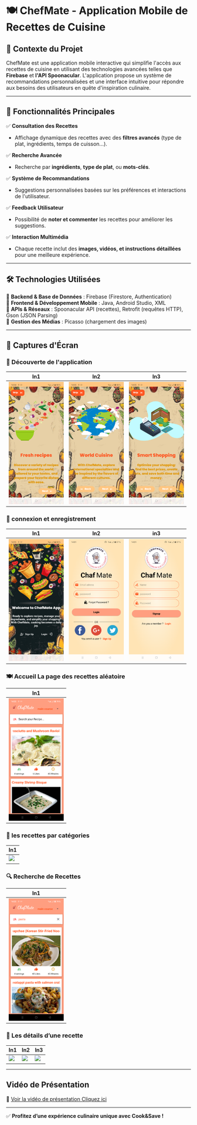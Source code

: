 # 🍽️ ChefMate - Application Mobile de Recettes de Cuisine

## 📌 Contexte du Projet
ChefMate est une application mobile interactive qui simplifie l'accès aux recettes de cuisine en utilisant des technologies avancées telles que **Firebase** et **l'API Spoonacular**. L'application propose un système de recommandations personnalisées et une interface intuitive pour répondre aux besoins des utilisateurs en quête d'inspiration culinaire.

---

## 🚀 Fonctionnalités Principales

✅ **Consultation des Recettes**  
- Affichage dynamique des recettes avec des **filtres avancés** (type de plat, ingrédients, temps de cuisson...).  

✅ **Recherche Avancée**  
- Recherche par **ingrédients**, **type de plat**, ou **mots-clés**.  

✅ **Système de Recommandations**  
- Suggestions personnalisées basées sur les préférences et interactions de l'utilisateur.  

✅ **Feedback Utilisateur**  
- Possibilité de **noter et commenter** les recettes pour améliorer les suggestions.  

✅ **Interaction Multimédia**  
- Chaque recette inclut des **images, vidéos, et instructions détaillées** pour une meilleure expérience.  

---

## 🛠 Technologies Utilisées

🔹 **Backend & Base de Données** : Firebase (Firestore, Authentication)  
🔹 **Frontend & Développement Mobile** : Java, Android Studio, XML  
🔹 **APIs & Réseaux** : Spoonacular API (recettes), Retrofit (requêtes HTTP), Gson (JSON Parsing)  
🔹 **Gestion des Médias** : Picasso (chargement des images)  

---

## 📲 Captures d'Écran

### 📌 Découverte de l'application 

| In1 | In2 | In3 |
|---------|----------------------|----------------------|
<img src="images/Description1.png" width="150"> | <img src="images/Description2.png" width="150"> | <img src="images/Description3.png" width="150">

### 🔑 connexion et enregistrement

| In1 | In2 | in3 |
|---------|----------------------|----------------------|
<img src="images/cnx_reg.png" width="150"> | <img src="images/Connexion.png" width="150"> | <img src="images/Enregistrement.png" width="150">

### 🍽️ Accueil La page des recettes aléatoire

| In1 |
|---------|
<img src="images/Interface_Recettes.png" width="150"> |

### 📂 les recettes par catégories

| In1 |
|---------|
<img src="images/Catégories.png" width="150"> |

### 🔍 Recherche de Recettes

| In1 |
|---------|
<img src="images/Bare_de_Recherche.png" width="150"> |

### 📖 Les détails d’une recette

| In1 | In2 | In3 |
|---------|----------------------|----------------------|
<img src="images/détaille1.png" width="150"> | <img src="images/détaille2.png" width="150"> | <img src="images/détaille3.png" width="150">

---

## Vidéo de Présentation

🎥 [Voir la vidéo de présentation Cliquez ici](https://drive.google.com/file/d/1V480KQCXkqr1R-E9j5I7X8FYxFfLUdV2/view?usp=sharing)

---

✅ **Profitez d’une expérience culinaire unique avec Cook&Save !**
